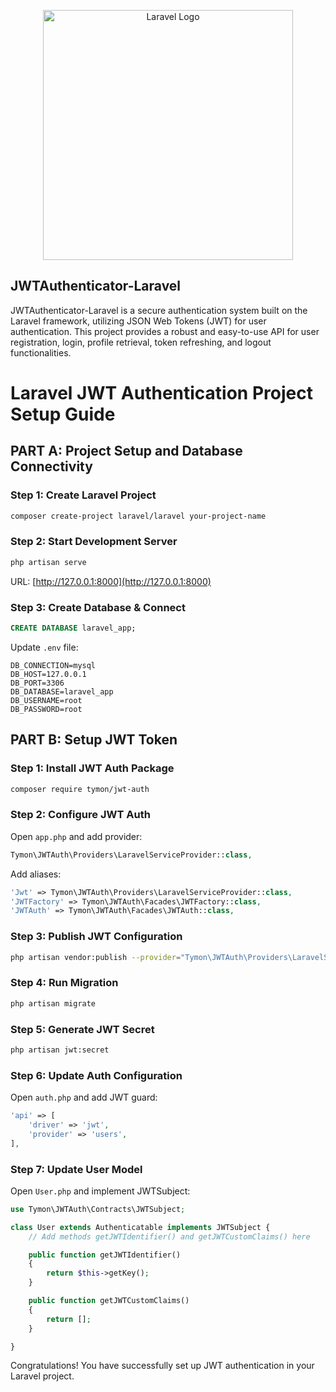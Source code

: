 <p align="center"><a href="https://laravel.com" target="_blank"><img src="https://raw.githubusercontent.com/laravel/art/master/logo-lockup/5%20SVG/2%20CMYK/1%20Full%20Color/laravel-logolockup-cmyk-red.svg" width="400" alt="Laravel Logo"></a></p>

## JWTAuthenticator-Laravel
JWTAuthenticator-Laravel is a secure authentication system built on the Laravel framework, utilizing JSON Web Tokens (JWT) for user authentication. This project provides a robust and easy-to-use API for user registration, login, profile retrieval, token refreshing, and logout functionalities.

# Laravel JWT Authentication Project Setup Guide

## PART A: Project Setup and Database Connectivity

### Step 1: Create Laravel Project

```bash
composer create-project laravel/laravel your-project-name
```

### Step 2: Start Development Server

```bash
php artisan serve
```

URL: [http://127.0.0.1:8000](http://127.0.0.1:8000)

### Step 3: Create Database & Connect

```sql
CREATE DATABASE laravel_app;
```

Update `.env` file:

```plaintext
DB_CONNECTION=mysql
DB_HOST=127.0.0.1
DB_PORT=3306
DB_DATABASE=laravel_app
DB_USERNAME=root
DB_PASSWORD=root
```

## PART B: Setup JWT Token

### Step 1: Install JWT Auth Package

```bash
composer require tymon/jwt-auth
```

### Step 2: Configure JWT Auth

Open `app.php` and add provider:

```php
Tymon\JWTAuth\Providers\LaravelServiceProvider::class,
```

Add aliases:

```php
'Jwt' => Tymon\JWTAuth\Providers\LaravelServiceProvider::class,
'JWTFactory' => Tymon\JWTAuth\Facades\JWTFactory::class,
'JWTAuth' => Tymon\JWTAuth\Facades\JWTAuth::class,
```

### Step 3: Publish JWT Configuration

```bash
php artisan vendor:publish --provider="Tymon\JWTAuth\Providers\LaravelServiceProvider"
```

### Step 4: Run Migration

```bash
php artisan migrate
```

### Step 5: Generate JWT Secret

```bash
php artisan jwt:secret
```

### Step 6: Update Auth Configuration

Open `auth.php` and add JWT guard:

```php
'api' => [
    'driver' => 'jwt',
    'provider' => 'users',
],
```

### Step 7: Update User Model

Open `User.php` and implement JWTSubject:

```php
use Tymon\JWTAuth\Contracts\JWTSubject;

class User extends Authenticatable implements JWTSubject {
    // Add methods getJWTIdentifier() and getJWTCustomClaims() here

    public function getJWTIdentifier()
    {
        return $this->getKey();
    }

    public function getJWTCustomClaims()
    {
        return [];
    }

}
```

Congratulations! You have successfully set up JWT authentication in your Laravel project.
